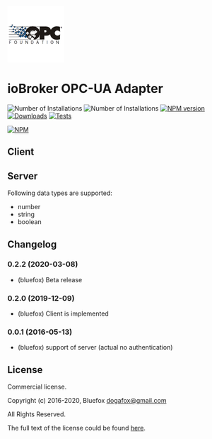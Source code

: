 ![Logo](admin/opcua.png)
# ioBroker OPC-UA Adapter

![Number of Installations](http://iobroker.live/badges/opcua-installed.svg) ![Number of Installations](http://iobroker.live/badges/opcua-stable.svg) [![NPM version](http://img.shields.io/npm/v/iobroker.opcua.svg)](https://www.npmjs.com/package/iobroker.opcua)
[![Downloads](https://img.shields.io/npm/dm/iobroker.opcua.svg)](https://www.npmjs.com/package/iobroker.opcua)
[![Tests](https://travis-ci.org/ioBroker/ioBroker.opcua.svg?branch=master)](https://travis-ci.org/ioBroker/ioBroker.opcua)

[![NPM](https://nodei.co/npm/iobroker.opcua.png?downloads=true)](https://nodei.co/npm/iobroker.opcua/)

## Client

## Server
Following data types are supported:
- number
- string
- boolean

## Changelog

### 0.2.2 (2020-03-08)
* (bluefox) Beta release

### 0.2.0 (2019-12-09)
* (bluefox) Client is implemented

### 0.0.1 (2016-05-13)
* (bluefox) support of server (actual no authentication)

## License
Commercial license.

Copyright (c) 2016-2020, Bluefox <dogafox@gmail.com>

All Rights Reserved.

The full text of the license could be found [here](LICENSE). 
 
